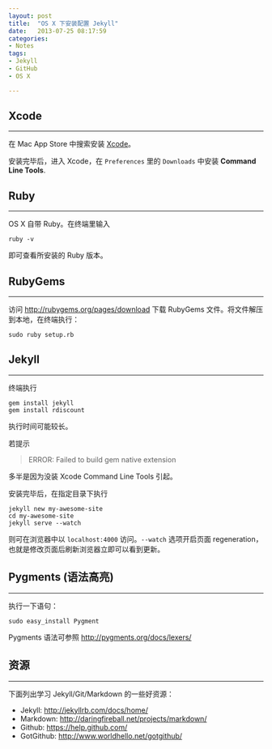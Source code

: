 ```yaml
---
layout: post
title:  "OS X 下安装配置 Jekyll"
date:   2013-07-25 08:17:59
categories: 
- Notes 
tags:
- Jekyll
- GitHub
- OS X

---
```


## Xcode
---

在 Mac App Store 中搜索安装 [Xcode](https://developer.apple.com/xcode/‎)。

安装完毕后，进入 Xcode，在 `Preferences` 里的 `Downloads` 中安装 **Command Line Tools**.


## Ruby
---

OS X 自带 Ruby。在终端里输入

	ruby -v
	
即可查看所安装的 Ruby 版本。


## RubyGems
---

访问 <http://rubygems.org/pages/download> 下载 RubyGems 文件。将文件解压到本地，在终端执行：

	sudo ruby setup.rb


## Jekyll
---

终端执行

	gem install jekyll
	gem install rdiscount

执行时间可能较长。

若提示
>ERROR: Failed to build gem native extension

多半是因为没装 Xcode Command Line Tools 引起。

安装完毕后，在指定目录下执行

	jekyll new my-awesome-site
	cd my-awesome-site
	jekyll serve --watch
	
则可在浏览器中以 `localhost:4000` 访问。`--watch` 选项开启页面 regeneration，也就是修改页面后刷新浏览器立即可以看到更新。


## Pygments (语法高亮)
---

执行一下语句：

	sudo easy_install Pygment
	
Pygments 语法可参照 <http://pygments.org/docs/lexers/>


## 资源
---

下面列出学习 Jekyll/Git/Markdown 的一些好资源：

* Jekyll: <http://jekyllrb.com/docs/home/>
* Markdown: <http://daringfireball.net/projects/markdown/>
* Github: <https://help.github.com/>
* GotGithub: <http://www.worldhello.net/gotgithub/>
